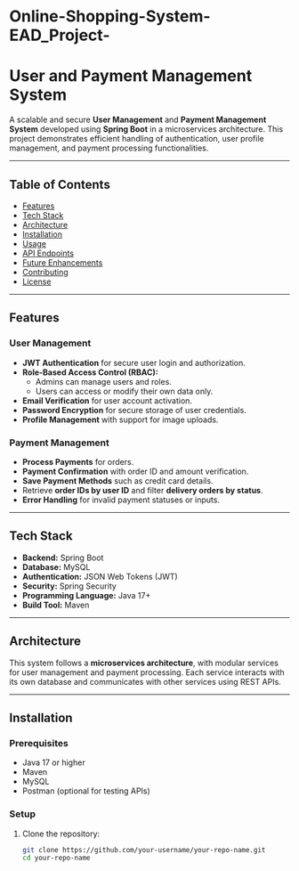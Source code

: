 # Online-Shopping-System-EAD_Project-

# User and Payment Management System

A scalable and secure **User Management** and **Payment Management System** developed using **Spring Boot** in a microservices architecture. This project demonstrates efficient handling of authentication, user profile management, and payment processing functionalities.

---

## **Table of Contents**

- [Features](#features)
- [Tech Stack](#tech-stack)
- [Architecture](#architecture)
- [Installation](#installation)
- [Usage](#usage)
- [API Endpoints](#api-endpoints)
- [Future Enhancements](#future-enhancements)
- [Contributing](#contributing)
- [License](#license)

---

## **Features**

### **User Management**
- **JWT Authentication** for secure user login and authorization.
- **Role-Based Access Control (RBAC):**
  - Admins can manage users and roles.
  - Users can access or modify their own data only.
- **Email Verification** for user account activation.
- **Password Encryption** for secure storage of user credentials.
- **Profile Management** with support for image uploads.

### **Payment Management**
- **Process Payments** for orders.
- **Payment Confirmation** with order ID and amount verification.
- **Save Payment Methods** such as credit card details.
- Retrieve **order IDs by user ID** and filter **delivery orders by status**.
- **Error Handling** for invalid payment statuses or inputs.

---

## **Tech Stack**

- **Backend:** Spring Boot
- **Database:** MySQL
- **Authentication:** JSON Web Tokens (JWT)
- **Security:** Spring Security
- **Programming Language:** Java 17+
- **Build Tool:** Maven

---

## **Architecture**

This system follows a **microservices architecture**, with modular services for user management and payment processing. Each service interacts with its own database and communicates with other services using REST APIs.

---

## **Installation**

### **Prerequisites**
- Java 17 or higher
- Maven
- MySQL
- Postman (optional for testing APIs)

### **Setup**
1. Clone the repository:
   ```bash
   git clone https://github.com/your-username/your-repo-name.git
   cd your-repo-name
